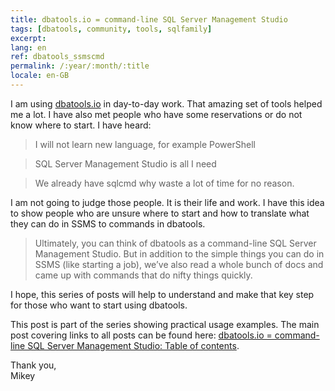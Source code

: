 ```yaml
---
title: dbatools.io = command-line SQL Server Management Studio
tags: [dbatools, community, tools, sqlfamily]
excerpt: 
lang: en
ref: dbatools_ssmscmd
permalink: /:year/:month/:title
locale: en-GB
---
```

I am using [dbatools.io](https://dbatools.io/) in day-to-day work. That amazing set of tools helped me a lot. I have also met people who have some reservations or do not know where to start. I have heard:

> I will not learn new language, for example PowerShell

> SQL Server Management Studio is all I need

> We already have sqlcmd why waste a lot of time for no reason.

I am not going to judge those people. It is their life and work. I have this idea to show people who are unsure where to start and how to translate what they can do in SSMS to commands in dbatools.

> Ultimately, you can think of dbatools as a command-line SQL Server Management Studio. But in addition to the simple things you can do in SSMS (like starting a job), we’ve also read a whole bunch of docs and came up with commands that do nifty things quickly.

I hope, this series of posts will help to understand and make that key step for those who want to start using dbatools. 

This post is part of the series showing practical usage examples. The main post covering links to all posts can be found here: [dbatools.io = command-line SQL Server Management Studio: Table of contents](https://www.bronowski.it/blog/2020/06/dbatools-io-command-line-sql-server-management-studio-table-of-contents/).

Thank you,  
Mikey